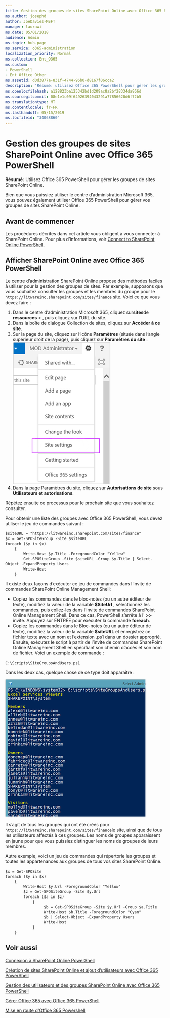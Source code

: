 ```yaml
---
title: Gestion des groupes de sites SharePoint Online avec Office 365 PowerShell
ms.author: josephd
author: JoeDavies-MSFT
manager: laurawi
ms.date: 05/01/2018
audience: Admin
ms.topic: hub-page
ms.service: o365-administration
localization_priority: Normal
ms.collection: Ent_O365
ms.custom:
- PowerShell
- Ent_Office_Other
ms.assetid: d0d3877a-831f-4744-96b0-d8167f06cca2
description: 'Résumé: utilisez Office 365 PowerShell pour gérer les groupes de sites SharePoint Online.'
ms.openlocfilehash: a128823ba125342bd1d209ac8a2bf28334da866d
ms.sourcegitcommit: 08e1e1c09f64926394043291a77856620d6f72b5
ms.translationtype: MT
ms.contentlocale: fr-FR
ms.lasthandoff: 05/15/2019
ms.locfileid: "34068860"
---
```

# <a name="manage-sharepoint-online-site-groups-with-office-365-powershell"></a>Gestion des groupes de sites SharePoint Online avec Office 365 PowerShell

 **Résumé:** Utilisez Office 365 PowerShell pour gérer les groupes de sites SharePoint Online.
  
Bien que vous puissiez utiliser le centre d’administration Microsoft 365, vous pouvez également utiliser Office 365 PowerShell pour gérer vos groupes de sites SharePoint Online.

## <a name="before-you-begin"></a>Avant de commencer

Les procédures décrites dans cet article vous obligent à vous connecter à SharePoint Online. Pour plus d’informations, voir [Connect to SharePoint Online PowerShell](https://docs.microsoft.com/en-us/powershell/sharepoint/sharepoint-online/connect-sharepoint-online?view=sharepoint-ps).

## <a name="view-sharepoint-online-with-office-365-powershell"></a>Afficher SharePoint Online avec Office 365 PowerShell

Le centre d’administration SharePoint Online propose des méthodes faciles à utiliser pour la gestion des groupes de sites. Par exemple, supposons que vous souhaitez consulter les groupes et les membres du groupe pour le `https://litwareinc.sharepoint.com/sites/finance` site. Voici ce que vous devez faire :

1. Dans le centre d’administration Microsoft 365, cliquez sur**sites**de **ressources** > , puis cliquez sur l’URL du site.
2. Dans la boîte de dialogue Collection de sites, cliquez sur **Accéder à ce site**.
3. Sur la page du site, cliquez sur l’icône **Paramètres** (située dans l’angle supérieur droit de la page), puis cliquez sur **Paramètres du site** :<br/>
![Paramètres du site SharePoint Online](media/spo-site-settings.png)<br/>
4. Dans la page Paramètres du site, cliquez sur **Autorisations de site** sous **Utilisateurs et autorisations**.

Répétez ensuite ce processus pour le prochain site que vous souhaitez consulter.

Pour obtenir une liste des groupes avec Office 365 PowerShell, vous devez utiliser le jeu de commandes suivant :

```
$siteURL = "https://litwareinc.sharepoint.com/sites/finance"
$x = Get-SPOSiteGroup -Site $siteURL
foreach ($y in $x)
    {
        Write-Host $y.Title -ForegroundColor "Yellow"
        Get-SPOSiteGroup -Site $siteURL -Group $y.Title | Select-Object -ExpandProperty Users
        Write-Host
    }
```

Il existe deux façons d’exécuter ce jeu de commandes dans l’invite de commandes SharePoint Online Management Shell:

- Copiez les commandes dans le bloc-notes (ou un autre éditeur de texte), modifiez la valeur de la variable **$SiteUrl** , sélectionnez les commandes, puis collez-les dans l’invite de commandes SharePoint Online Management Shell. Dans ce cas, PowerShell s’arrête à l' **>>** invite. Appuyez sur ENTRÉE pour exécuter la commande **foreach**.<br/>
- Copiez les commandes dans le Bloc-notes (ou un autre éditeur de texte), modifiez la valeur de la variable **$siteURL** et enregistrez ce fichier texte avec un nom et l’extension .ps1 dans un dossier approprié. Ensuite, exécutez le script à partir de l’invite de commandes SharePoint Online Management Shell en spécifiant son chemin d’accès et son nom de fichier. Voici un exemple de commande :

```
C:\Scripts\SiteGroupsAndUsers.ps1
```

Dans les deux cas, quelque chose de ce type doit apparaître :

![Groupes de sites SharePoint Online](media/SPO-site-groups.png)

Il s’agit de tous les groupes qui ont été créés pour `https://litwareinc.sharepoint.com/sites/finance`le site, ainsi que de tous les utilisateurs affectés à ces groupes. Les noms de groupes apparaissent en jaune pour que vous puissiez distinguer les noms de groupes de leurs membres.

Autre exemple, voici un jeu de commandes qui répertorie les groupes et toutes les appartenances aux groupes de tous vos sites SharePoint Online.

```
$x = Get-SPOSite
foreach ($y in $x)
    {
        Write-Host $y.Url -ForegroundColor "Yellow"
        $z = Get-SPOSiteGroup -Site $y.Url
        foreach ($a in $z)
            {
                 $b = Get-SPOSiteGroup -Site $y.Url -Group $a.Title 
                 Write-Host $b.Title -ForegroundColor "Cyan"
                 $b | Select-Object -ExpandProperty Users
                 Write-Host
            }
    }
```
    
## <a name="see-also"></a>Voir aussi

[Connexion à SharePoint Online PowerShell](https://docs.microsoft.com/powershell/sharepoint/sharepoint-online/connect-sharepoint-online?view=sharepoint-ps)

[Création de sites SharePoint Online et ajout d’utilisateurs avec Office 365 PowerShell](create-sharepoint-sites-and-add-users-with-powershell.md)

[Gestion des utilisateurs et des groupes SharePoint Online avec Office 365 PowerShell](manage-sharepoint-users-and-groups-with-powershell.md)

[Gérer Office 365 avec Office 365 PowerShell](manage-office-365-with-office-365-powershell.md)
  
[Mise en route d'Office 365 Powershell](getting-started-with-office-365-powershell.md)

